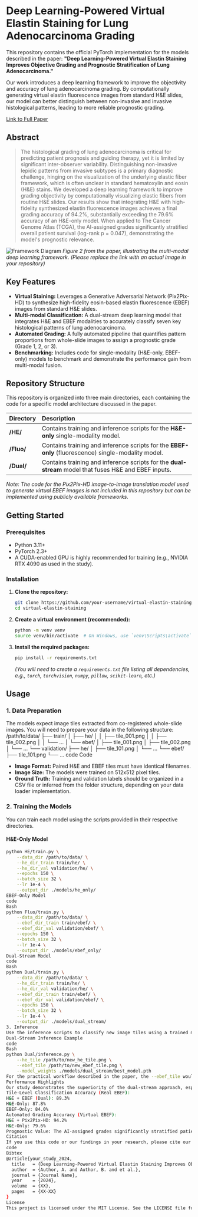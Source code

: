# Deep Learning-Powered Virtual Elastin Staining for Lung Adenocarcinoma Grading

This repository contains the official PyTorch implementation for the models described in the paper: **"Deep Learning-Powered Virtual Elastin Staining Improves Objective Grading and Prognostic Stratification of Lung Adenocarcinoma."**

Our work introduces a deep learning framework to improve the objectivity and accuracy of lung adenocarcinoma grading. By computationally generating virtual elastin fluorescence images from standard H&E slides, our model can better distinguish between non-invasive and invasive histological patterns, leading to more reliable prognostic grading.

[Link to Full Paper](#) <!-- Add a link to your publication here -->

## Abstract

> The histological grading of lung adenocarcinoma is critical for predicting patient prognosis and guiding therapy, yet it is limited by significant inter-observer variability. Distinguishing non-invasive lepidic patterns from invasive subtypes is a primary diagnostic challenge, hinging on the visualization of the underlying elastic fiber framework, which is often unclear in standard hematoxylin and eosin (H&E) stains. We developed a deep learning framework to improve grading objectivity by computationally visualizing elastic fibers from routine H&E slides. Our results show that integrating H&E with high-fidelity synthesized elastin fluorescence images achieves a final grading accuracy of 94.2%, substantially exceeding the 79.6% accuracy of an H&E-only model. When applied to The Cancer Genome Atlas (TCGA), the AI-assigned grades significantly stratified overall patient survival (log-rank p = 0.047), demonstrating the model's prognostic relevance.

![Framework Diagram](https://github.com/your-username/your-repo/blob/main/path/to/figure2.png)
*Figure 2 from the paper, illustrating the multi-modal deep learning framework. (Please replace the link with an actual image in your repository)*

## Key Features

- **Virtual Staining:** Leverages a Generative Adversarial Network (Pix2Pix-HD) to synthesize high-fidelity eosin-based elastin fluorescence (EBEF) images from standard H&E slides.
- **Multi-modal Classification:** A dual-stream deep learning model that integrates H&E and EBEF modalities to accurately classify seven key histological patterns of lung adenocarcinoma.
- **Automated Grading:** A fully automated pipeline that quantifies pattern proportions from whole-slide images to assign a prognostic grade (Grade 1, 2, or 3).
- **Benchmarking:** Includes code for single-modality (H&E-only, EBEF-only) models to benchmark and demonstrate the performance gain from multi-modal fusion.

## Repository Structure

This repository is organized into three main directories, each containing the code for a specific model architecture discussed in the paper.

| Directory | Description                                                                                             |
| :-------- | :------------------------------------------------------------------------------------------------------ |
| **/HE/**  | Contains training and inference scripts for the **H&E-only** single-modality model.                   |
| **/Fluo/**| Contains training and inference scripts for the **EBEF-only** (fluorescence) single-modality model.     |
| **/Dual/**| Contains training and inference scripts for the **dual-stream** model that fuses H&E and EBEF inputs. |

*Note: The code for the Pix2Pix-HD image-to-image translation model used to generate virtual EBEF images is not included in this repository but can be implemented using publicly available frameworks.*

## Getting Started

### Prerequisites

- Python 3.11+
- PyTorch 2.3+
- A CUDA-enabled GPU is highly recommended for training (e.g., NVIDIA RTX 4090 as used in the study).

### Installation

1.  **Clone the repository:**
    ```bash
    git clone https://github.com/your-username/virtual-elastin-staining.git
    cd virtual-elastin-staining
    ```

2.  **Create a virtual environment (recommended):**
    ```bash
    python -m venv venv
    source venv/bin/activate  # On Windows, use `venv\Scripts\activate`
    ```

3.  **Install the required packages:**
    ```bash
    pip install -r requirements.txt
    ```
    *(You will need to create a `requirements.txt` file listing all dependencies, e.g., `torch`, `torchvision`, `numpy`, `pillow`, `scikit-learn`, etc.)*

## Usage

### 1. Data Preparation

The models expect image tiles extracted from co-registered whole-slide images. You will need to prepare your data in the following structure:
/path/to/data/
├── train/
│ ├── he/
│ │ ├── tile_001.png
│ │ ├── tile_002.png
│ │ └── ...
│ └── ebef/
│ ├── tile_001.png
│ ├── tile_002.png
│ └── ...
└── validation/
├── he/
│ ├── tile_101.png
│ └── ...
└── ebef/
├── tile_101.png
└── ...
code
Code
-   **Image Format:** Paired H&E and EBEF tiles must have identical filenames.
-   **Image Size:** The models were trained on 512x512 pixel tiles.
-   **Ground Truth:** Training and validation labels should be organized in a CSV file or inferred from the folder structure, depending on your data loader implementation.

### 2. Training the Models

You can train each model using the scripts provided in their respective directories.

#### H&E-Only Model
```bash
python HE/train.py \
    --data_dir /path/to/data/ \
    --he_dir_train train/he/ \
    --he_dir_val validation/he/ \
    --epochs 150 \
    --batch_size 32 \
    --lr 1e-4 \
    --output_dir ./models/he_only/
EBEF-Only Model
code
Bash
python Fluo/train.py \
    --data_dir /path/to/data/ \
    --ebef_dir_train train/ebef/ \
    --ebef_dir_val validation/ebef/ \
    --epochs 150 \
    --batch_size 32 \
    --lr 1e-4 \
    --output_dir ./models/ebef_only/
Dual-Stream Model
code
Bash
python Dual/train.py \
    --data_dir /path/to/data/ \
    --he_dir_train train/he/ \
    --he_dir_val validation/he/ \
    --ebef_dir_train train/ebef/ \
    --ebef_dir_val validation/ebef/ \
    --epochs 150 \
    --batch_size 32 \
    --lr 1e-4 \
    --output_dir ./models/dual_stream/
3. Inference
Use the inference scripts to classify new image tiles using a trained model checkpoint.
Dual-Stream Inference Example
code
Bash
python Dual/inference.py \
    --he_tile /path/to/new_he_tile.png \
    --ebef_tile /path/to/new_ebef_tile.png \
    --model_weights ./models/dual_stream/best_model.pth
For the practical workflow described in the paper, the --ebef_tile would be a virtual EBEF image generated by a pre-trained GAN (e.g., Pix2Pix-HD).
Performance Highlights
Our study demonstrates the superiority of the dual-stream approach, especially when using high-fidelity virtual EBEF images.
Tile-Level Classification Accuracy (Real EBEF):
H&E + EBEF (Dual): 89.3%
H&E-Only: 87.8%
EBEF-Only: 84.0%
Automated Grading Accuracy (Virtual EBEF):
H&E + Pix2Pix-HD: 94.2%
H&E-Only: 79.6%
Prognostic Value: The AI-assigned grades significantly stratified patient survival in the independent TCGA-LUAD cohort (log-rank p = 0.047).
Citation
If you use this code or our findings in your research, please cite our paper:
code
Bibtex
@article{your_study_2024,
  title   = {Deep Learning-Powered Virtual Elastin Staining Improves Objective Grading and Prognostic Stratification of Lung Adenocarcinoma},
  author  = {Author, A. and Author, B. and et al.},
  journal = {Journal Name},
  year    = {2024},
  volume  = {XX},
  pages   = {XX-XX}
}
License
This project is licensed under the MIT License. See the LICENSE file for details.
